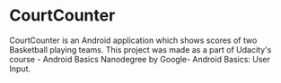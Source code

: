 # CourtCounter
CourtCounter is an Android application which shows scores of two Basketball playing teams.
This project was made as a part of Udacity's course - Android Basics Nanodegree by Google- Android Basics: User Input.
